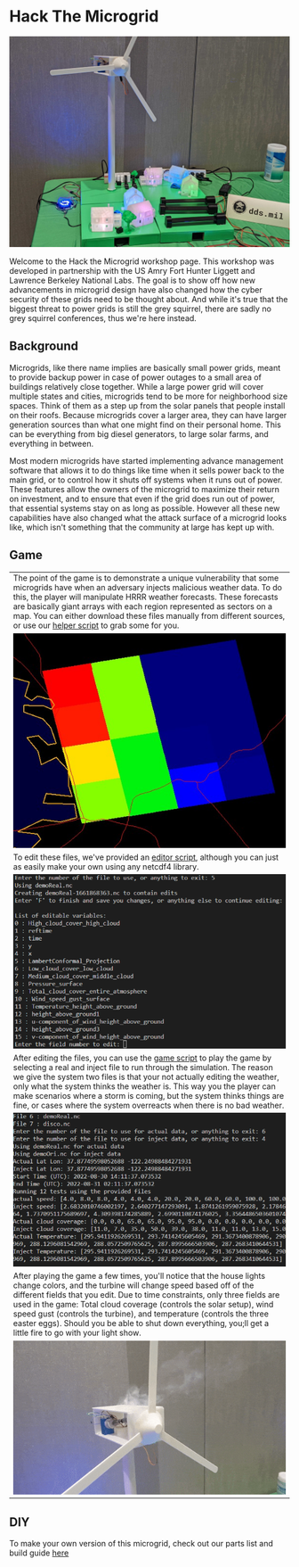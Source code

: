 # Hack The Microgrid

![ICS Banner](./photos/disco.PNG)

Welcome to the Hack the Microgrid workshop page.  This workshop was developed in partnership with the US Amry Fort Hunter Liggett and Lawrence Berkeley National Labs.  The goal is to show off how new advancements in microgrid design have also changed how the cyber security of these grids need to be thought about.  And while it's true that the biggest threat to power grids is still the grey squirrel, there are sadly no grey squirrel conferences, thus we're here instead.  

## Background

Microgrids, like there name implies are basically small power grids, meant to provide backup power in case of power outages to a small area of buildings relatively close together.  While a large power grid will cover multiple states and cities, microgrids tend to be more for neighborhood size spaces.  Think of them as a step up from the solar panels that people install on their roofs.  Because microgrids cover a larger area, they can have larger generation sources than what one might find on their personal home.  This can be everything from big diesel generators, to large solar farms, and everything in between.  

Most modern microgrids have started implementing advance management software that allows it to do things like time when it sells power back to the main grid, or to control how it shuts off systems when it runs out of power.  These features allow the owners of the microgrid to maximize their return on investment, and to ensure that even if the grid does run out of power, that essential systems stay on as long as possible.  However all these new capabilities have also changed what the attack surface of a microgrid looks like, which isn't something that the community at large has kept up with.  

## Game
| |
| --- |
| The point of the game is to demonstrate a unique vulnerability that some microgrids have when an adversary injects malicious weather data.  To do this, the player will manipulate HRRR weather forecasts. These forecasts are basically giant arrays with each region represented as sectors on a map.  You can either download these files manually from different sources, or use our [helper script](./code/hrrMod/sourceGrabber.py) to grab some for you.  |
| ![HRRR Image](./photos/hrrr.PNG) |
| To edit these files, we've provided an [editor script](./code/hrrMod/editor.py), although you can just as easily make your own using any netcdf4 library.  |
| ![editor in use](./photos/editor.PNG) |
| After editing the files, you can use the [game script](./code/hrrMod/microGame.py) to play the game by selecting a real and inject file to run through the simulation.  The reason we give the system two files is that your not actually editing the weather, only what the system thinks the weather is.  This way you the player can make scenarios where a storm is coming, but the system thinks things are fine, or cases where the system overreacts when there is no bad weather.  |
| ![game image](./photos/game.PNG) |
| After playing the game a few times, you'll notice that the house lights change colors, and the turbine will change speed based off of the different fields that you edit.  Due to time constraints, only three fields are used in the game: Total cloud coverage (controls the solar setup), wind speed gust (controls the turbine), and temperature (controls the three easter eggs). Should you be able to shut down everything, you;ll get a little fire to go with your light show.  |
| ![smoke machine in action](./photos/smoke.gif) |

## DIY

To make your own version of this microgrid, check out our parts list and build guide [here](./stl/README.md)